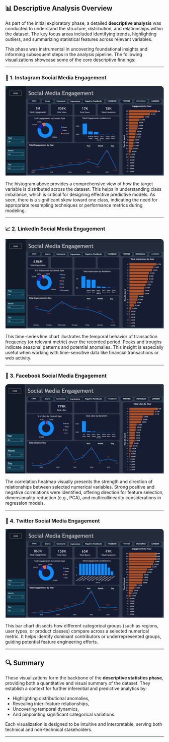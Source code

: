 ## 📊 Descriptive Analysis Overview

As part of the initial exploratory phase, a detailed **descriptive analysis** was conducted to understand the structure, distribution, and relationships within the dataset. The key focus areas included identifying trends, highlighting outliers, and summarizing statistical features across relevant variables.

This phase was instrumental in uncovering foundational insights and informing subsequent steps in the analysis pipeline. The following visualizations showcase some of the core descriptive findings:

---

### 🧮 1. Instagram Social Media Engagement

![Distribution of Target Variable](Instagram.png)

The histogram above provides a comprehensive view of how the target variable is distributed across the dataset. This helps in understanding class imbalance, which is critical for designing effective predictive models. As seen, there is a significant skew toward one class, indicating the need for appropriate resampling techniques or performance metrics during modeling.

---

### 📈 2. LinkedIn Social Media Engagement

![Temporal Analysis](LinkedIn.png)

This time-series line chart illustrates the temporal behavior of transaction frequency (or relevant metric) over the recorded period. Peaks and troughs indicate seasonal patterns and potential anomalies. This insight is especially useful when working with time-sensitive data like financial transactions or web activity.

---

### 🧭 3. Facebook Social Media Engagement

![Correlation Heatmap](facebook.png)

The correlation heatmap visually presents the strength and direction of relationships between selected numerical variables. Strong positive and negative correlations were identified, offering direction for feature selection, dimensionality reduction (e.g., PCA), and multicollinearity considerations in regression models.

---

### 🧱 4. Twitter Social Media Engagement

![Categorical Feature Breakdown](twitter.png)

This bar chart dissects how different categorical groups (such as regions, user types, or product classes) compare across a selected numerical metric. It helps identify dominant contributors or underrepresented groups, guiding potential feature engineering efforts.

---

## 🔍 Summary

These visualizations form the backbone of the **descriptive statistics phase**, providing both a quantitative and visual summary of the dataset. They establish a context for further inferential and predictive analytics by:

- Highlighting distributional anomalies,
- Revealing inter-feature relationships,
- Uncovering temporal dynamics,
- And pinpointing significant categorical variations.

Each visualization is designed to be intuitive and interpretable, serving both technical and non-technical stakeholders.

---
